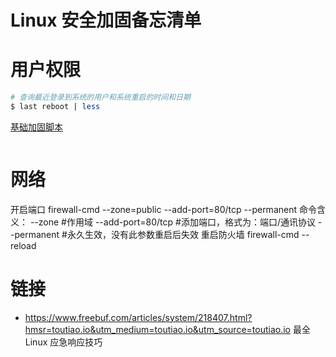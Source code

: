 # Linux 安全加固备忘清单

# 用户权限

```sh
# 查询最近登录到系统的用户和系统重启的时间和日期
$ last reboot | less
```

[基础加固脚本](https://parg.co/K2m)

```sh

```

# 网络

开启端口
firewall-cmd --zone=public --add-port=80/tcp --permanent
命令含义：
--zone #作用域
--add-port=80/tcp #添加端口，格式为：端口/通讯协议
--permanent #永久生效，没有此参数重启后失效
重启防火墙
firewall-cmd --reload

# 链接

- https://www.freebuf.com/articles/system/218407.html?hmsr=toutiao.io&utm_medium=toutiao.io&utm_source=toutiao.io 最全 Linux 应急响应技巧
